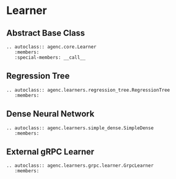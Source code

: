 # Learner

## Abstract Base Class

```{eval-rst}
.. autoclass:: agenc.core.Learner
   :members:
   :special-members: __call__
```

## Regression Tree

```{eval-rst}
.. autoclass:: agenc.learners.regression_tree.RegressionTree
   :members:
```

## Dense Neural Network

```{eval-rst}
.. autoclass:: agenc.learners.simple_dense.SimpleDense
   :members:
```

## External gRPC Learner

```{eval-rst}
.. autoclass:: agenc.learners.grpc.learner.GrpcLearner
   :members:
```
